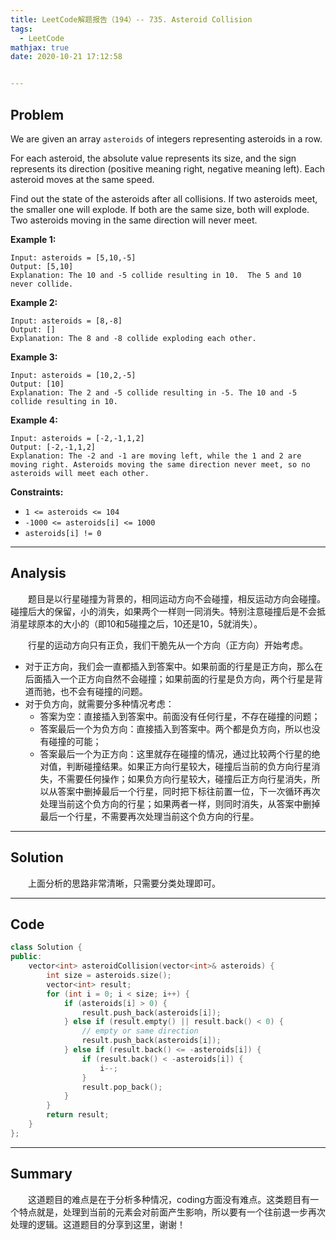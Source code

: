 ```yaml
---
title: LeetCode解题报告（194）-- 735. Asteroid Collision
tags:
  - LeetCode
mathjax: true
date: 2020-10-21 17:12:58


---
```


## Problem

We are given an array `asteroids` of integers representing asteroids in a row.

For each asteroid, the absolute value represents its size, and the sign represents its direction (positive meaning right, negative meaning left). Each asteroid moves at the same speed.

Find out the state of the asteroids after all collisions. If two asteroids meet, the smaller one will explode. If both are the same size, both will explode. Two asteroids moving in the same direction will never meet.

<!-- more -->

**Example 1:**

```
Input: asteroids = [5,10,-5]
Output: [5,10]
Explanation: The 10 and -5 collide resulting in 10.  The 5 and 10 never collide.
```

**Example 2:**

```
Input: asteroids = [8,-8]
Output: []
Explanation: The 8 and -8 collide exploding each other.
```

**Example 3:**

```
Input: asteroids = [10,2,-5]
Output: [10]
Explanation: The 2 and -5 collide resulting in -5. The 10 and -5 collide resulting in 10.
```

**Example 4:**

```
Input: asteroids = [-2,-1,1,2]
Output: [-2,-1,1,2]
Explanation: The -2 and -1 are moving left, while the 1 and 2 are moving right. Asteroids moving the same direction never meet, so no asteroids will meet each other.
```

**Constraints:**

- `1 <= asteroids <= 104`
- `-1000 <= asteroids[i] <= 1000`
- `asteroids[i] != 0`

------

## Analysis

&emsp;&emsp;题目是以行星碰撞为背景的，相同运动方向不会碰撞，相反运动方向会碰撞。碰撞后大的保留，小的消失，如果两个一样则一同消失。特别注意碰撞后是不会抵消星球原本的大小的（即10和5碰撞之后，10还是10，5就消失）。

&emsp;&emsp;行星的运动方向只有正负，我们干脆先从一个方向（正方向）开始考虑。

- 对于正方向，我们会一直都插入到答案中。如果前面的行星是正方向，那么在后面插入一个正方向自然不会碰撞；如果前面的行星是负方向，两个行星是背道而驰，也不会有碰撞的问题。
- 对于负方向，就需要分多种情况考虑：
  - 答案为空：直接插入到答案中。前面没有任何行星，不存在碰撞的问题；
  - 答案最后一个为负方向：直接插入到答案中。两个都是负方向，所以也没有碰撞的可能；
  - 答案最后一个为正方向：这里就存在碰撞的情况，通过比较两个行星的绝对值，判断碰撞结果。如果正方向行星较大，碰撞后当前的负方向行星消失，不需要任何操作；如果负方向行星较大，碰撞后正方向行星消失，所以从答案中删掉最后一个行星，同时把下标往前置一位，下一次循环再次处理当前这个负方向的行星；如果两者一样，则同时消失，从答案中删掉最后一个行星，不需要再次处理当前这个负方向的行星。

------

## Solution

&emsp;&emsp;上面分析的思路非常清晰，只需要分类处理即可。

------

## Code

```c++
class Solution {
public:
    vector<int> asteroidCollision(vector<int>& asteroids) {
        int size = asteroids.size();
        vector<int> result;
        for (int i = 0; i < size; i++) {
            if (asteroids[i] > 0) {
                result.push_back(asteroids[i]);
            } else if (result.empty() || result.back() < 0) {
                // empty or same direction
                result.push_back(asteroids[i]);
            } else if (result.back() <= -asteroids[i]) {
                if (result.back() < -asteroids[i]) {
                    i--;
                }
                result.pop_back();
            }
        }
        return result;
    }
};
```

------

## Summary

&emsp;&emsp;这道题目的难点是在于分析多种情况，coding方面没有难点。这类题目有一个特点就是，处理到当前的元素会对前面产生影响，所以要有一个往前退一步再次处理的逻辑。这道题目的分享到这里，谢谢！
